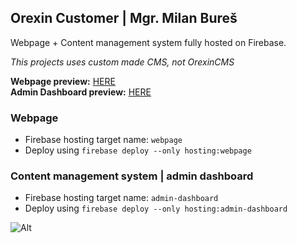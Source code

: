 ## Orexin Customer | Mgr. Milan Bureš

Webpage + Content management system fully hosted on Firebase.      
 
*This projects uses custom made CMS, not OrexinCMS*

__Webpage preview:__  [HERE](https://dmp-bures.firebaseapp.com//)  
__Admin Dashboard preview:__  [HERE](https://admin-dmp-bures.firebaseapp.com/)  
### Webpage
- Firebase hosting target name: `webpage`
- Deploy using `firebase deploy --only hosting:webpage`
### Content management system | admin dashboard
- Firebase hosting target name: `admin-dashboard`
- Deploy using `firebase deploy --only hosting:admin-dashboard` 


![Alt](https://repobeats.axiom.co/api/embed/f84ec1fa0299af9ed6946fd155b3202fb5183436.svg "Repobeats analytics image")
